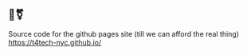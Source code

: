 ## 🤘⚧️
Source code for the github pages site (till we can afford the real thing) https://t4tech-nyc.github.io/


